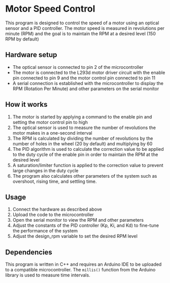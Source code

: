# Motor Speed Control

This program is designed to control the speed of a motor using an optical sensor and a PID controller. The motor speed is measured in revolutions per minute (RPM) and the goal is to maintain the RPM at a desired level (150 RPM by default)

## Hardware setup

- The optical sensor is connected to pin 2 of the microcontroller
- The motor is connected to the L293d motor driver circuit with the enable pin connected to pin 9 and the motor control pin connected to pin 11
- A serial connection is established with the microcontroller to display the RPM (Rotation Per Minute) and other parameters on the serial monitor

## How it works

1. The motor is started by applying a command to the enable pin and setting the motor control pin to high
2. The optical sensor is used to measure the number of revolutions the motor makes in a one-second interval
3. The RPM is calculated by dividing the number of revolutions by the number of holes in the wheel (20 by default) and multiplying by 60
4. The PID algorithm is used to calculate the correction value to be applied to the duty cycle of the enable pin in order to maintain the RPM at the desired level
5. A saturation/limiter function is applied to the correction value to prevent large changes in the duty cycle
6. The program also calculates other parameters of the system such as overshoot, rising time, and settling time.

## Usage

1. Connect the hardware as described above
2. Upload the code to the microcontroller
3. Open the serial monitor to view the RPM and other parameters
4. Adjust the constants of the PID controller (Kp, Ki, and Kd) to fine-tune the performance of the system
5. Adjust the design_rpm variable to set the desired RPM level

## Dependencies

This program is written in C++ and requires an Arduino IDE to be uploaded to a compatible microcontroller. The `millis()` function from the Arduino library is used to measure time intervals.
